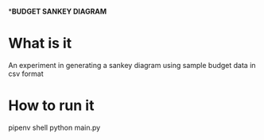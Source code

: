 ***BUDGET SANKEY DIAGRAM**

# What is it
An experiment in generating a sankey diagram using sample budget data in csv format

# How to run it
pipenv shell
python main.py
